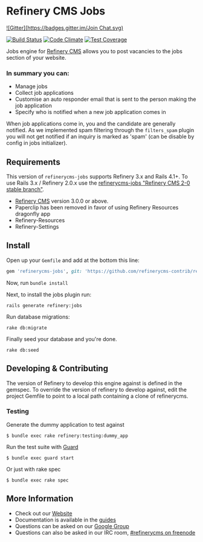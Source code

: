 # Refinery CMS Jobs
[![Gitter](https://badges.gitter.im/Join Chat.svg)](https://gitter.im/bisscomm/refinerycms-jobs?utm_source=badge&utm_medium=badge&utm_campaign=pr-badge&utm_content=badge)

[![Build Status](https://travis-ci.org/refinerycms-contrib/refinerycms-jobs.svg?branch=master)](https://travis-ci.org/refinerycms-contrib/refinerycms-jobs) [![Code Climate](https://codeclimate.com/github/refinerycms-contrib/refinerycms-jobs/badges/gpa.svg)](https://codeclimate.com/github/refinerycms-contrib/refinerycms-jobs) [![Test Coverage](https://codeclimate.com/github/refinerycms-contrib/refinerycms-jobs/badges/coverage.svg)](https://codeclimate.com/github/refinerycms-contrib/refinerycms-jobs/coverage)

Jobs engine for [Refinery CMS](http://refinerycms.com) allows you to post vacancies to the jobs section of your website.

### In summary you can:
* Manage jobs
* Collect job applications
* Customise an auto responder email that is sent to the person making the job application
* Specify who is notified when a new job application comes in

When job applications come in, you and the candidate are generally notified. As we implemented spam filtering through the `filters_spam` plugin you will not get notified if an inquiry is marked as 'spam' (can be disable by config in jobs initializer).

## Requirements

This version of `refinerycms-jobs` supports Refinery 3.x and Rails 4.1+.
To use Rails 3.x / Refinery 2.0.x use the [refinerycms-jobs "Refinery CMS 2-0 stable branch"](http://github.com/refinerycms-contrib/refinerycms-jobs/tree/2-0-stable).

* [Refinery CMS](http://refinerycms.com) version 3.0.0 or above.
* Paperclip has been removed in favor of using Refinery Resources dragonfly app
* Refinery-Resources
* Refinery-Settings

## Install

Open up your ``Gemfile`` and add at the bottom this line:

```ruby
gem 'refinerycms-jobs', git: 'https://github.com/refinerycms-contrib/refinerycms-jobs', branch: 'master'
```

Now, run ``bundle install``

Next, to install the jobs plugin run:

    rails generate refinery:jobs

Run database migrations:

    rake db:migrate

Finally seed your database and you're done.

    rake db:seed

## Developing & Contributing

The version of Refinery to develop this engine against is defined in the gemspec. To override the version of refinery to develop against, edit the project Gemfile to point to a local path containing a clone of refinerycms.

### Testing

Generate the dummy application to test against

    $ bundle exec rake refinery:testing:dummy_app

Run the test suite with [Guard](https://github.com/guard/guard)

    $ bundle exec guard start

Or just with rake spec

    $ bundle exec rake spec


## More Information
* Check out our [Website](http://refinerycms.com/)
* Documentation is available in the [guides](http://refinerycms.com/guides)
* Questions can be asked on our [Google Group](http://group.refinerycms.org)
* Questions can also be asked in our IRC room, [#refinerycms on freenode](irc://irc.freenode.net/refinerycms)
